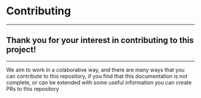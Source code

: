 # Contributing

---

## **Thank you for your interest in contributing to this project!**

---

We aim to work in a colaborative way, and there are many ways that you can contribute to this
repository, if you find that this documentation is not complete, or can be extended with some
useful information you can create PRs to this repository
